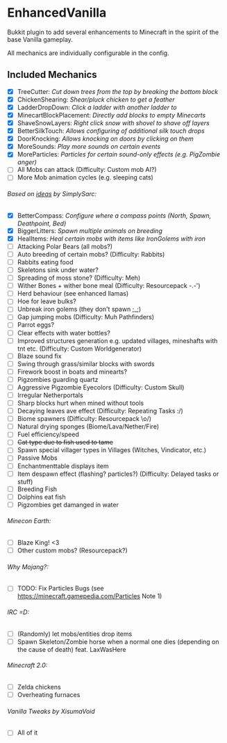 # EnhancedVanilla

Bukkit plugin to add several enhancements to Minecraft in the spirit of the base Vanilla gameplay.

All mechanics are individually configurable in the config.

## Included Mechanics

- [x] TreeCutter: _Cut down trees from the top by breaking the bottom block_
- [x] ChickenShearing: _Shear/pluck chicken to get a feather_
- [x] LadderDropDown: _Click a ladder with another ladder to_ 
- [x] MinecartBlockPlacement: _Directly add blocks to empty Minecarts_
- [x] ShaveSnowLayers: _Right click snow with shovel to shave off layers_
- [x] BetterSilkTouch: _Allows configuring of additional silk touch drops_
- [x] DoorKnocking: _Allows knocking on doors by clicking on them_
- [x] MoreSounds: _Play more sounds on certain events_
- [x] MoreParticles: _Particles for certain sound-only effects (e.g. PigZombie anger)_
- [ ] All Mobs can attack (Difficulty: Custom mob AI?)
- [ ] More Mob animation cycles (e.g. sleeping cats)
        
###### Based on [ideas](https://youtu.be/NSsac8V3BpA) by SimplySarc:
- [x] BetterCompass: _Configure where a compass points (North, Spawn, Deathpoint, Bed)_
- [x] BiggerLitters: _Spawn multiple animals on breeding_
- [x] HealItems: _Heal certain mobs with items like IronGolems with iron_
- [ ] Attacking Polar Bears (all mobs?)
- [ ] Auto breeding of certain mobs? (Difficulty: Rabbits)
- [ ] Rabbits eating food
- [ ] Skeletons sink under water?
- [ ] Spreading of moss stone? (Difficulty: Meh)
- [ ] Wither Bones + wither bone meal (Difficulty: Resourcepack -.-')
- [ ] Herd behaviour (see enhanced llamas)
- [ ] Hoe for leave bulks?
- [ ] Unbreak iron golems (they don't spawn ;_;)
- [ ] Gap jumping mobs (Difficulty: Muh Pathfinders)
- [ ] Parrot eggs?
- [ ] Clear effects with water bottles?
- [ ] Improved structures generation e.g. updated villages, mineshafts with tnt etc. (Difficulty: Custom Worldgenerator)
- [ ] Blaze sound fix
- [ ] Swing through grass/similar blocks with swords
- [ ] Firework boost in boats and minearts?
- [ ] Pigzombies guarding quartz
- [ ] Aggressive Pigzombie Eyecolors (Difficulty: Custom Skull)
- [ ] Irregular Netherportals
- [ ] Sharp blocks hurt when mined without tools
- [ ] Decaying leaves ave effect (Difficulty: Repeating Tasks :/)
- [ ] Biome spawners (Difficulty: Resourcepack \o/)
- [ ] Natural drying sponges (Biome/Lava/Nether/Fire)
- [ ] Fuel efficiency/speed
- [ ] ~~Cat type due to fish used to tame~~
- [ ] Spawn special villager types in Villages (Witches, Vindicator, etc.)
- [ ] Passive Mobs
- [ ] Enchantmenttable displays item
- [ ] Item despawn effect (flashing? particles?) (Difficulty: Delayed tasks or stuff)
- [ ] Breeding Fish
- [ ] Dolphins eat fish
- [ ] Pigzombies get damanged in water
        
###### Minecon Earth:
- [ ] Blaze King! <3
- [ ] Other custom mobs? (Resourcepack?)
        
###### Why Mojang?:
- [ ] TODO: Fix Particles Bugs (see https://minecraft.gamepedia.com/Particles Note 1)
        
###### IRC =D:
- [ ] (Randomly) let mobs/entities drop items
- [ ] Spawn Skeleton/Zombie horse when a normal one dies (depending on the cause of death) feat. LaxWasHere
        
###### Minecraft 2.0:
- [ ] Zelda chickens
- [ ] Overheating furnaces

###### Vanilla Tweaks by XisumaVoid
- [ ] All of it
